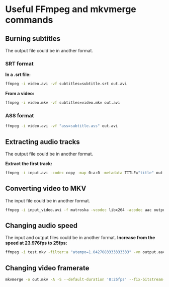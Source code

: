 # Useful FFmpeg and mkvmerge commands

## Burning subtitles
The output file could be in another format.
### SRT format
**In a .srt file:**
```bash
ffmpeg -i video.avi -vf subtitles=subtitle.srt out.avi
```
**From a video:**
```bash
ffmpeg -i video.mkv -vf subtitles=video.mkv out.avi
```

### ASS format
```bash
ffmpeg -i video.avi -vf "ass=subtitle.ass" out.avi
```

## Extracting audio tracks
The output file could be in another format.

**Extract the first track:**
```bash
ffmpeg -i input.avi -codec copy -map 0:a:0 -metadata TITLE="title" out.mp3
```

## Converting video to MKV
The input file could be in another format.
```bash
ffmpeg -i input_video.avi -f matroska -vcodec libx264 -acodec aac output_video.mkv
```

## Changing audio speed
The input and output files could be in another format.
**Increase from the speed at 23.976fps to 25fps:**
```bash
ffmpeg -i test.mkv -filter:a "atempo=1.0427083333333333" -vn output.aac
```

## Changing video framerate
```bash
mkvmerge -o out.mkv -A -S --default-duration '0:25fps' --fix-bitstream-timing-information 0 input.mkv
```